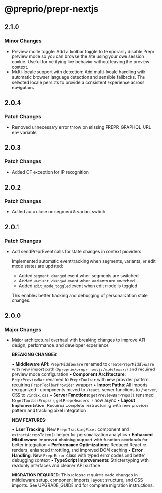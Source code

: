 # @preprio/prepr-nextjs

## 2.1.0

### Minor Changes
- Preview mode toggle: Add a toolbar toggle to temporarily disable Prepr preview mode so you can browse the site using your own session cookie. Useful for verifying live behavior without leaving the preview context.
- Multi-locale support with detection: Add multi-locale handling with automatic browser language detection and sensible fallbacks. The selected locale persists to provide a consistent experience across navigation.

## 2.0.4

### Patch Changes

- Removed unnecessary error throw on missing PREPR_GRAPHQL_URL env variable.

## 2.0.3

### Patch Changes

- Added CF exception for IP recognition

## 2.0.2

### Patch Changes

- Added auto close on segment & variant switch

## 2.0.1

### Patch Changes

- Add sendPreprEvent calls for state changes in context providers

  Implemented automatic event tracking when segments, variants, or edit mode states are updated:
  - Added `segment_changed` event when segments are switched
  - Added `variant_changed` event when variants are switched
  - Added `edit_mode_toggled` event when edit mode is toggled

  This enables better tracking and debugging of personalization state changes.

## 2.0.0

### Major Changes

- Major architectural overhaul with breaking changes to improve API design, performance, and developer experience.

  **BREAKING CHANGES:**

  • **Middleware API**: `PreprMiddleware` renamed to `createPreprMiddleware` with new import path (`@preprio/prepr-nextjs/middleware`) and required preview mode configuration
  • **Component Architecture**: `PreprPreviewBar` renamed to `PreprToolbar` with new provider pattern requiring `PreprToolbarProvider` wrapper
  • **Import Paths**: All imports reorganized - components moved to `/react`, server functions to `/server`, CSS to `/index.css`
  • **Server Functions**: `getPreviewBarProps()` renamed to `getToolbarProps()`, `getPreprHeaders()` now async
  • **Layout Implementation**: Requires complete restructuring with new provider pattern and tracking pixel integration

  **NEW FEATURES:**

  • **User Tracking**: New `PreprTrackingPixel` component and `extractAccessToken()` helper for personalization analytics
  • **Enhanced Middleware**: Improved chaining support with function overloads for better integration
  • **Performance Optimizations**: Reduced React re-renders, enhanced throttling, and improved DOM caching
  • **Error Handling**: New `PreprError` class with typed error codes and better debugging context
  • **TypeScript Improvements**: Stricter typing with readonly interfaces and cleaner API surface

  **MIGRATION REQUIRED**: This release requires code changes in middleware setup, component imports, layout structure, and CSS imports. See UPGRADE_GUIDE.md for complete migration instructions.
